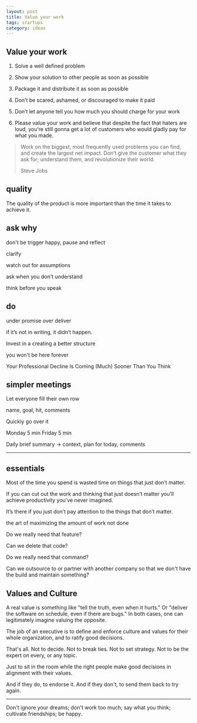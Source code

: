```yaml
---
layout: post
title: Value your work
tags: startups
category: ideas 
---
```



## Value your work

1. Solve a well defined problem

2. Show your solution to other people as soon as possible

3. Package it and distribute it as soon as possible 

4. Don’t be scared, ashamed, or discouraged to make it paid

5. Don’t let anyone tell you how much you should charge for your work

6. Please value your work and believe that despite the fact that haters are loud, you’re still gonna get a lot of customers who would gladly pay for what you made.



> Work on the biggest, most frequently used problems you can find, and create the largest net impact. Don’t give the customer what they ask for; understand them, and revolutionize their world.
>
> Steve Jobs


## quality

The quality of the product is more important than the time it takes to achieve it.


## ask why

don't be trigger happy, pause and reflect

clarify 

watch out for assumptions

ask when you don't understand

think before you speak

## do 

under promise over deliver

if it’s not in writing, it didn’t happen.

Invest in a creating a better structure 

you won't be here forever

Your Professional Decline Is Coming (Much) Sooner Than You Think


## simpler meetings

Let everyone fill their own row 

name, goal, hit, comments

Quickly go over it 

Monday 5 min
Friday 5 min


Daily brief summary -> context, plan for today, comments 

--- 


## essentials

Most of the time you spend is wasted time on things that just don’t matter. 

If you can cut out the work and thinking that just doesn’t matter you’ll achieve productivity you’ve never imagined. 

It’s there if you just don’t pay attention to the things that don’t matter.

the art of maximizing the amount of work not done 

Do we really need that feature? 

Can we delete that code? 

Do we really need that command? 

Can we outsource to or partner with another company so that we don't have the build and maintain something?



## Values and Culture


A real value is something like "tell the truth, even when it hurts." Or "deliver the software on schedule, even if there are bugs." In both cases, one can legitimately imagine valuing the opposite.

The job of an executive is to define and enforce culture and values for their whole organization, and to ratify good decisions.

That's all. Not to decide. Not to break ties. Not to set strategy. Not to be the expert on every, or any topic. 

Just to sit in the room while the right people make good decisions in alignment with their values. 

And if they do, to endorse it. And if they don't, to send them back to try again.


---


Don't ignore your dreams; don't work too much; say what you think; cultivate friendships; be happy.


